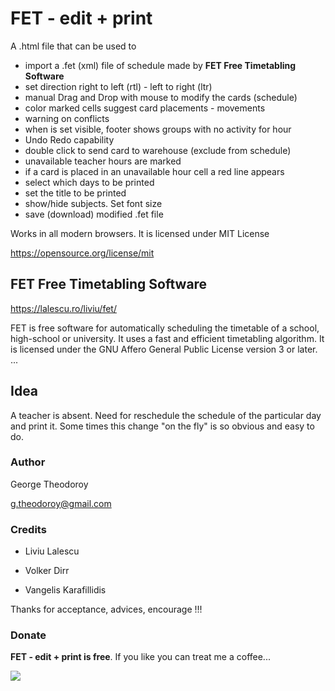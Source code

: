 # FET - edit + print
    
A .html file that can be used to
- import a .fet  (xml) file of schedule made by **FET Free Timetabling Software**
- set direction right to left (rtl) - left to right (ltr)
- manual Drag and Drop with mouse to modify the cards (schedule)
- color marked cells suggest card placements - movements
- warning on conflicts
- when is set visible, footer shows groups with no activity for hour
- Undo Redo capability
- double click to send card to warehouse (exclude from schedule)
- unavailable teacher hours are marked
- if a card is placed in an unavailable hour cell a red line appears
- select which days to be printed
- set the title to be printed
- show/hide subjects. Set font size
- save (download) modified .fet file

Works in all modern browsers. It is licensed under MIT License

https://opensource.org/license/mit


## FET Free Timetabling Software

https://lalescu.ro/liviu/fet/

FET is free software for automatically scheduling the timetable of a school, high-school or university. It uses a fast and efficient timetabling algorithm. It is licensed under the GNU Affero General Public License version 3 or later.
...


## Idea

A teacher is absent. Need for reschedule the schedule of the particular day and print it. Some times this change "on the fly" is so obvious and easy to do.


### Author

George Theodoroy

g.theodoroy@gmail.com

### Credits

- Liviu Lalescu

- Volker Dirr 

- Vangelis Karafillidis

Thanks for acceptance, advices, encourage !!!



### Donate

**FET - edit + print is free**. If you like you can treat me a coffee...
 
[<img src="https://www.paypalobjects.com/en_US/i/btn/btn_donateCC_LG.gif">](https://www.paypal.com/donate/?hosted_button_id=C2VEYT3GPPNY4)

